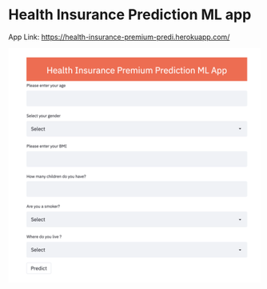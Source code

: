# Health Insurance Prediction ML app
App Link: https://health-insurance-premium-predi.herokuapp.com/

![alt text](Screenshot.png)
